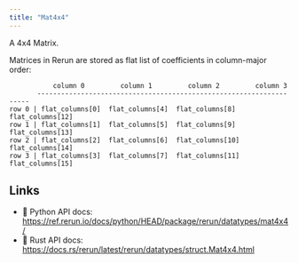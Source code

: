 ```yaml
---
title: "Mat4x4"
---
```


A 4x4 Matrix.

Matrices in Rerun are stored as flat list of coefficients in column-major order:
```text
           column 0         column 1         column 2         column 3
       --------------------------------------------------------------------
row 0 | flat_columns[0]  flat_columns[4]  flat_columns[8]  flat_columns[12]
row 1 | flat_columns[1]  flat_columns[5]  flat_columns[9]  flat_columns[13]
row 2 | flat_columns[2]  flat_columns[6]  flat_columns[10] flat_columns[14]
row 3 | flat_columns[3]  flat_columns[7]  flat_columns[11] flat_columns[15]
```


## Links
 * 🐍 Python API docs: https://ref.rerun.io/docs/python/HEAD/package/rerun/datatypes/mat4x4/
 * 🦀 Rust API docs: https://docs.rs/rerun/latest/rerun/datatypes/struct.Mat4x4.html



